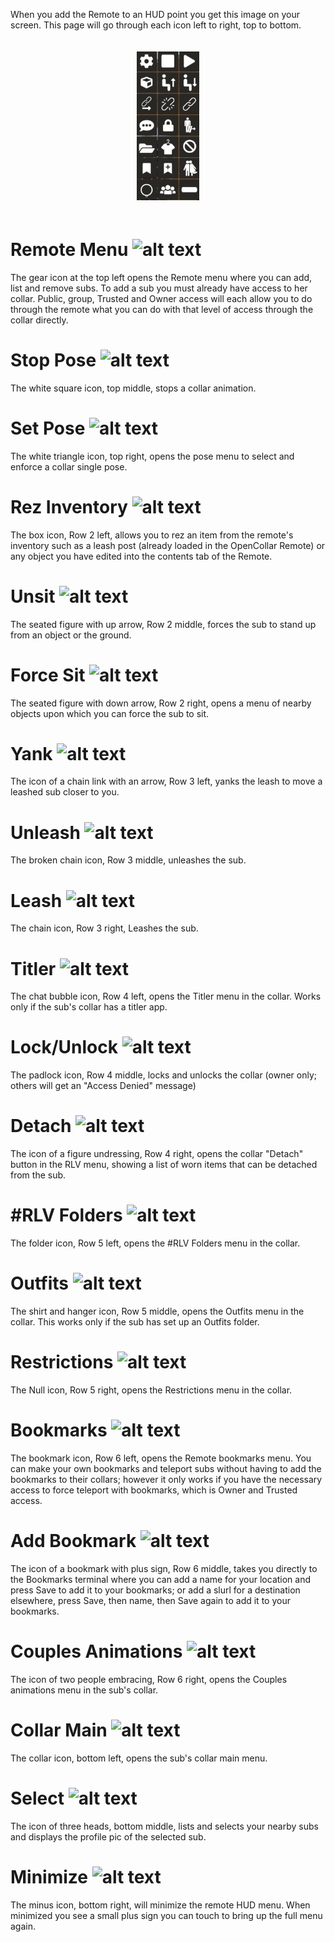 
When you add the Remote to an HUD point you get this image on your screen.  This page will go through each icon left to right, top to bottom.
<div style="width: 100%; text-align: center;">
<img src="/static/Remote.png" width="100" style="margin: 20px auto;" />
</div>

# Remote Menu ![alt text](https://github.com/OpenCollarTeam/opencollarteam.github.io/blob/master/static/Gear.PNG "Remote Menu")
The gear icon at the top left opens the Remote menu where you can add, list and remove subs.  To add a sub you must already have access to her collar.  Public, group, Trusted and Owner access will each allow you to do through the remote what you can do with that level of access through the collar directly.  
# Stop Pose ![alt text](https://github.com/OpenCollarTeam/opencollarteam.github.io/blob/master/static/StopAnim.PNG "Stop Pose")   
The white square icon, top middle, stops a collar animation.
# Set Pose ![alt text](https://github.com/OpenCollarTeam/opencollarteam.github.io/blob/master/static/StartAnim.PNG "Set Pose")  
The white triangle icon, top right, opens the pose menu to select and enforce a collar single pose.
#  Rez Inventory ![alt text](https://github.com/OpenCollarTeam/opencollarteam.github.io/blob/master/static/Rez.PNG "Rez Inventory Item")  
The box icon, Row 2 left, allows you to rez an item from the remote's inventory such as a leash post (already loaded in the OpenCollar Remote) or any object you have edited into the contents tab of the Remote.  
# Unsit ![alt text](https://github.com/OpenCollarTeam/opencollarteam.github.io/blob/master/static/UnSit.PNG "Unsit")
The seated figure with up arrow, Row 2 middle, forces the sub to stand up from an object or the ground.
# Force Sit ![alt text](https://github.com/OpenCollarTeam/opencollarteam.github.io/blob/master/static/Sit.PNG "Force Sit") 
The seated figure with down arrow, Row 2 right, opens a menu of nearby objects upon which you can force the sub to sit.  
# Yank ![alt text](https://github.com/OpenCollarTeam/opencollarteam.github.io/blob/master/static/Yank.PNG "Yank")
The icon of a chain link with an arrow, Row 3 left, yanks the leash to move a leashed sub closer to you.
# Unleash ![alt text](https://github.com/OpenCollarTeam/opencollarteam.github.io/blob/master/static/Unleash.PNG "Unleash")  
The broken chain icon, Row 3 middle, unleashes the sub.  
# Leash ![alt text](https://github.com/OpenCollarTeam/opencollarteam.github.io/blob/master/static/Leash.PNG "Leash")
The chain icon, Row 3 right, Leashes the sub.
# Titler ![alt text](https://github.com/OpenCollarTeam/opencollarteam.github.io/blob/master/static/Titler.PNG "Titler")
The chat bubble icon, Row 4 left, opens the Titler menu in the collar.  Works only if the sub's collar has a titler app.
# Lock/Unlock ![alt text](https://github.com/OpenCollarTeam/opencollarteam.github.io/blob/master/static/Lock.PNG "Lock/Unlock")  
The padlock icon, Row 4 middle, locks and unlocks the collar (owner only; others will get an "Access Denied" message)
# Detach ![alt text](https://github.com/OpenCollarTeam/opencollarteam.github.io/blob/master/static/Detach.PNG "Detach")
The icon of a figure undressing, Row 4 right, opens the collar "Detach" button in the RLV menu, showing a list of worn items that can be detached from the sub.  
# #RLV Folders ![alt text](https://github.com/OpenCollarTeam/opencollarteam.github.io/blob/master/static/Folders.PNG "Folders")
The folder icon, Row 5 left, opens the #RLV Folders menu in the collar.
# Outfits ![alt text](https://github.com/OpenCollarTeam/opencollarteam.github.io/blob/master/static/Outfits.PNG "Outfits")
The shirt and hanger icon, Row 5 middle, opens the Outfits menu in the collar.  This works only if the sub has set up an Outfits folder.
# Restrictions ![alt text](https://github.com/OpenCollarTeam/opencollarteam.github.io/blob/master/static/Restrictions.PNG "Restrictions")  
The Null icon, Row 5 right, opens the Restrictions menu in the collar.  
# Bookmarks ![alt text](https://github.com/OpenCollarTeam/opencollarteam.github.io/blob/master/static/Bookmarks.PNG "Bookmarks")
The bookmark icon, Row 6 left, opens the Remote bookmarks menu. You can make your own bookmarks and teleport subs without having to add the bookmarks to their collars; however it only works if you have the necessary access to force teleport with bookmarks, which is Owner and Trusted access.
# Add Bookmark ![alt text](https://github.com/OpenCollarTeam/opencollarteam.github.io/blob/master/static/AddBookmark.PNG "Add Bookmark")  
The icon of a bookmark with plus sign, Row 6 middle, takes you directly to the Bookmarks terminal where you can add a name for your location and press Save to add it to your bookmarks; or add a slurl for a destination elsewhere, press Save, then name, then Save again to add it to your bookmarks. 
# Couples Animations ![alt text](https://github.com/OpenCollarTeam/opencollarteam.github.io/blob/master/static/Couples.PNG "Couples Animations")
The icon of two people embracing, Row 6 right, opens the Couples animations menu in the sub's collar. 
# Collar Main ![alt text](https://github.com/OpenCollarTeam/opencollarteam.github.io/blob/master/static/Collar.PNG "Collar")
The collar icon, bottom left, opens the sub's collar main menu.
# Select ![alt text](https://github.com/OpenCollarTeam/opencollarteam.github.io/blob/master/static/Select.PNG "Select")
The icon of three heads, bottom middle, lists and selects your nearby subs and displays the profile pic of the selected sub.
# Minimize ![alt text](https://github.com/OpenCollarTeam/opencollarteam.github.io/blob/master/static/Minimize.PNG "Minimize")  
The minus icon, bottom right, will minimize the remote HUD menu.  When minimized you see a small plus sign you can touch to bring up the full menu again.  

